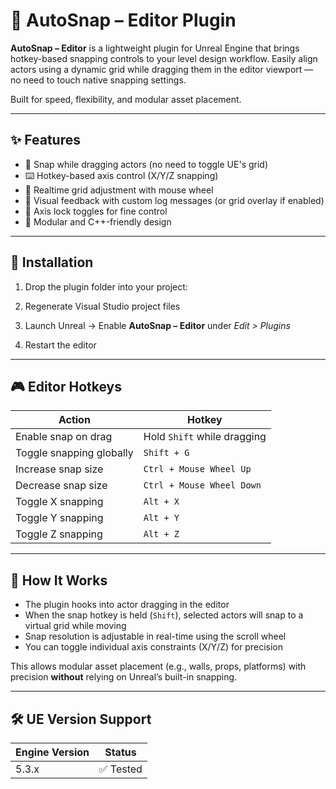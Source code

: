# 📐 AutoSnap – Editor Plugin

**AutoSnap – Editor** is a lightweight plugin for Unreal Engine that brings hotkey-based snapping controls to your level design workflow. Easily align actors using a dynamic grid while dragging them in the editor viewport — no need to touch native snapping settings.

Built for speed, flexibility, and modular asset placement.

---

## ✨ Features

- 🔧 Snap while dragging actors (no need to toggle UE's grid)
- ⌨️ Hotkey-based axis control (X/Y/Z snapping)
- 🎯 Realtime grid adjustment with mouse wheel
- 👀 Visual feedback with custom log messages (or grid overlay if enabled)
- 🧠 Axis lock toggles for fine control
- 🧩 Modular and C++-friendly design

---

## 🔧 Installation

1. Drop the plugin folder into your project:


2. Regenerate Visual Studio project files
3. Launch Unreal → Enable **AutoSnap – Editor** under *Edit > Plugins*
4. Restart the editor

---

## 🎮 Editor Hotkeys

| Action                     | Hotkey            |
|---------------------------|-------------------|
| Enable snap on drag       | Hold `Shift` while dragging |
| Toggle snapping globally  | `Shift + G`       |
| Increase snap size        | `Ctrl + Mouse Wheel Up` |
| Decrease snap size        | `Ctrl + Mouse Wheel Down` |
| Toggle X snapping         | `Alt + X`         |
| Toggle Y snapping         | `Alt + Y`         |
| Toggle Z snapping         | `Alt + Z`         |

---

## 🧠 How It Works

- The plugin hooks into actor dragging in the editor
- When the snap hotkey is held (`Shift`), selected actors will snap to a virtual grid while moving
- Snap resolution is adjustable in real-time using the scroll wheel
- You can toggle individual axis constraints (X/Y/Z) for precision

This allows modular asset placement (e.g., walls, props, platforms) with precision **without** relying on Unreal’s built-in snapping.

---

## 🛠 UE Version Support

| Engine Version | Status    |
|----------------|-----------|
| 5.3.x          | ✅ Tested |

